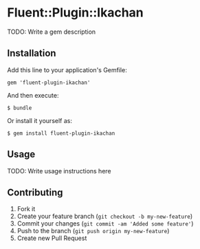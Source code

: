 # Fluent::Plugin::Ikachan

TODO: Write a gem description

## Installation

Add this line to your application's Gemfile:

    gem 'fluent-plugin-ikachan'

And then execute:

    $ bundle

Or install it yourself as:

    $ gem install fluent-plugin-ikachan

## Usage

TODO: Write usage instructions here

## Contributing

1. Fork it
2. Create your feature branch (`git checkout -b my-new-feature`)
3. Commit your changes (`git commit -am 'Added some feature'`)
4. Push to the branch (`git push origin my-new-feature`)
5. Create new Pull Request
